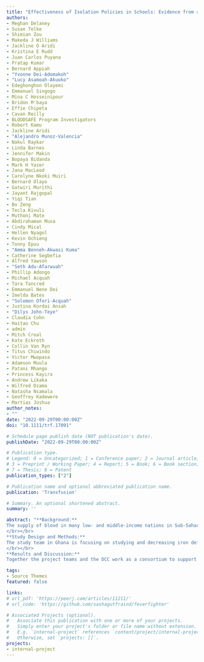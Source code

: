 ```yaml
---
title: "Effectiveness of Isolation Policies in Schools: Evidence from a Mathematical Model of Influenza and COVID-19"
authors:
- Meghan Delaney
- Susan Telke
- Shimian Zou
- Makeda J Williams
- Jackline O Aridi
- Kristina E Rudd
- Juan Carlos Puyana
- Pratap Kumar
- Bernard Appiah
- "Yvonne Dei-Adomakoh"
- "Lucy Asamoah-Akuoko"
- Edeghonghon Olayemi
- Emmanuel Singogo
- Mina C Hosseinipour
- Bridon M'baya
- Effie Chipeta
- Cavan Reilly
- BLOODSAFE Program Investigators
- Robert Kamu
- Jackline Aridi
- "Alejandro Munoz-Valencia"
- Nakul Raykar
- Linda Barnes
- Jennifer Makin
- Bopaya Bidanda
- Mark H Yazer
- Jana MacLeod
- Carolyne Nkoki Muiri
- Bernard Olayo
- Gatwiri Murithi
- Jayant Rajgopal
- Yiqi Tian
- Bo Zeng
- Tecla Kivuli
- Muthoni Mate
- Abdirahaman Musa
- Cindy Mical
- Hellen Nyagol
- Kevin Ochieng
- Tonny Epuu
- "Amma Benneh-Akwasi Kuma"
- Catherine Segbefia
- Alfred Yawson
- "Seth Adu-Afarwuah"
- Phillip Adongo
- Michael Acquah
- Tara Tancred
- Emmanuel Nene Dei
- Imelda Bates
- "Solomon Ofori-Acquah"
- Justina Kordai Ansah
- "Dilys John-Teye"
- Claudia Cohn
- Haitao Chu
- admin
- Mitch Croal
- Kate Eckroth
- Collin Van Ryn
- Titus Chiwindo
- Victor Mwapasa
- Adamson Muula
- Patani Mhango
- Princess Kayira
- Andrew Likaka
- Wilfred Dzama
- Natasha Nsamala
- Geoffrey Kadewere
- Martias Joshua
author_notes:
- ""
date: "2022-09-29T00:00:00Z"
doi: "10.1111/trf.17091"

# Schedule page publish date (NOT publication's date).
publishDate: "2022-09-29T00:00:00Z"

# Publication type.
# Legend: 0 = Uncategorized; 1 = Conference paper; 2 = Journal article;
# 3 = Preprint / Working Paper; 4 = Report; 5 = Book; 6 = Book section;
# 7 = Thesis; 8 = Patent
publication_types: ["2"]

# Publication name and optional abbreviated publication name.
publication: 'Transfusion'

# Summary. An optional shortened abstract.
summary: ''

abstract: "**Background:**
The supply of blood in many low- and middle-income nations in Sub-Saharan Africa (SSA) does not meet the patient care needs. Lack and delay of blood transfusion cause harm to patients and slow the rate of progress in other parts of the health system. Recognizing the power of implementation science, the BLOODSAFE Program was initiated which supports three SSA research study teams and one data coordinating center (DCC) with the goal to improve access to safe blood transfusion in SSA.
</br></br>
**Study Design and Methods:**
The study team in Ghana is focusing on studying and decreasing iron deficiency in blood donors and evaluating social engagement of blood donors through different approaches. The study team in Kenya is building a “vein to vein” workflow model to elucidate and devise strategies to overcome barriers to blood donation and improve infrastructural components of blood product production and use. The Malawi team is studying the infectious disease ramifications of blood donation as well as blood donor retention strategies aimed at blood donors who commence their donation career in secondary schools.
</br></br>
**Results and Discussion:**
Together the project teams and the DCC work as a consortium to support each other through a shared study protocol that will study donor motivations, outcomes, and adverse events across all three countries. The BLOODSAFE Program has the potential to lead to generalizable improvement approaches for increasing access to safe blood in SSA as well as mentoring and building the research capacity and careers of many investigators."

tags:
- Source Themes
featured: false

links:
# url_pdf: 'https://peerj.com/articles/11211/'
# url_code: 'https://github.com/sashagutfraind/feverfighter'

# Associated Projects (optional).
#   Associate this publication with one or more of your projects.
#   Simply enter your project's folder or file name without extension.
#   E.g. `internal-project` references `content/project/internal-project/index.md`.
#   Otherwise, set `projects: []`.
projects:
- internal-project
---
```

